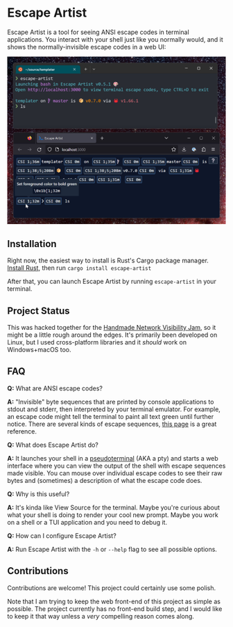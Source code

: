 # Escape Artist

Escape Artist is a tool for seeing ANSI escape codes in terminal applications. You interact with your shell just like you normally would, and it shows the normally-invisible escape codes in a web UI:

![screenshot](screenshot.jpg)

## Installation

Right now, the easiest way to install is Rust's Cargo package manager. [Install Rust](https://rustup.rs/), then run `cargo install escape-artist`

After that, you can launch Escape Artist by running `escape-artist` in your terminal.

## Project Status

This was hacked together for the [Handmade Network Visibility Jam](https://handmade.network/jam/visibility-2023), so it might be a little rough around the edges. It's primarily been developed on Linux, but I used cross-platform libraries and it *should* work on Windows+macOS too.

## FAQ

**Q:** What are ANSI escape codes?

**A:** "Invisible" byte sequences that are printed by console applications to stdout and stderr, then interpreted by your terminal emulator. For example, an escape code might tell the terminal to paint all text green until further notice. There are several kinds of escape sequences, [this page](https://gist.github.com/fnky/458719343aabd01cfb17a3a4f7296797) is a great reference.

**Q:** What does Escape Artist do?

**A:** It launches your shell in a [pseudoterminal](https://devblogs.microsoft.com/commandline/windows-command-line-introducing-the-windows-pseudo-console-conpty/#enter-the-pseudo-terminal-pty) (AKA a pty) and starts a web interface where you can view the output of the shell with escape sequences made visible. You can mouse over individual escape codes to see their raw bytes and (sometimes) a description of what the escape code does.

**Q:** Why is this useful?

**A:** It's kinda like View Source for the terminal. Maybe you're curious about what your shell is doing to render your cool new prompt. Maybe you work on a shell or a TUI application and you need to debug it.

**Q:** How can I configure Escape Artist?

**A:** Run Escape Artist with the `-h` or `--help` flag to see all possible options.</p>

## Contributions

Contributions are welcome! This project could certainly use some polish.

Note that I am trying to keep the web front-end of this project as simple as possible. The project currently has no front-end build step, and I would like to keep it that way unless a *very* compelling reason comes along.